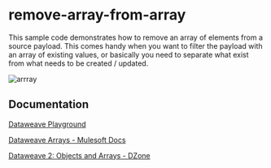 
# remove-array-from-array

This sample code demonstrates how to remove an array of elements from a source payload. This comes handy when you want to filter the payload with an array of existing values, 
or basically you need to separate what exist from what needs to be created / updated.


![arrray](https://user-images.githubusercontent.com/1028534/163032012-11431f2d-9151-4dda-b388-d4d9a8e9c73c.png)



## Documentation

[Dataweave Playground](https://developer.mulesoft.com/learn/dataweave/)

[Dataweave Arrays - Mulesoft Docs](https://docs.mulesoft.com/dataweave/2.4/dw-arrays)

[Dataweave 2: Objects and Arrays - DZone](https://dzone.com/articles/dataweave-objects-and-arrays)










